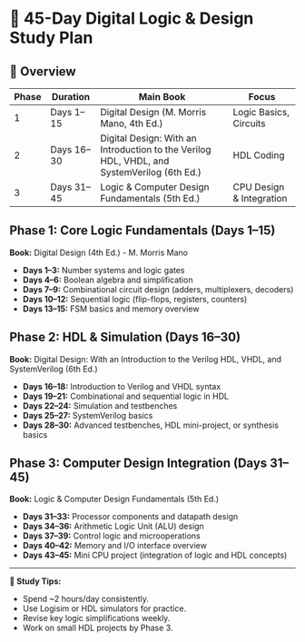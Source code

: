 # 📘 45-Day Digital Logic & Design Study Plan


## 🔹 Overview
| Phase | Duration | Main Book | Focus |
|-------|-----------|------------|-------------|
| 1 | Days 1–15 | Digital Design (M. Morris Mano, 4th Ed.) | Logic Basics, Circuits |
| 2 | Days 16–30 | Digital Design: With an Introduction to the Verilog HDL, VHDL, and SystemVerilog (6th Ed.) | HDL Coding |
| 3 | Days 31–45 | Logic & Computer Design Fundamentals (5th Ed.) | CPU Design & Integration |

## Phase 1: Core Logic Fundamentals (Days 1–15)
**Book:** Digital Design (4th Ed.) - M. Morris Mano

- **Days 1–3:** Number systems and logic gates
- **Days 4–6:** Boolean algebra and simplification
- **Days 7–9:** Combinational circuit design (adders, multiplexers, decoders)
- **Days 10–12:** Sequential logic (flip-flops, registers, counters)
- **Days 13–15:** FSM basics and memory overview

## Phase 2: HDL & Simulation (Days 16–30)
**Book:** Digital Design: With an Introduction to the Verilog HDL, VHDL, and SystemVerilog (6th Ed.)

- **Days 16–18:** Introduction to Verilog and VHDL syntax
- **Days 19–21:** Combinational and sequential logic in HDL
- **Days 22–24:** Simulation and testbenches
- **Days 25–27:** SystemVerilog basics
- **Days 28–30:** Advanced testbenches, HDL mini-project, or synthesis basics

## Phase 3: Computer Design Integration (Days 31–45)
**Book:** Logic & Computer Design Fundamentals (5th Ed.)

- **Days 31–33:** Processor components and datapath design
- **Days 34–36:** Arithmetic Logic Unit (ALU) design
- **Days 37–39:** Control logic and microoperations
- **Days 40–42:** Memory and I/O interface overview
- **Days 43–45:** Mini CPU project (integration of logic and HDL concepts)

---
**🧠 Study Tips:**
- Spend ~2 hours/day consistently.
- Use Logisim or HDL simulators for practice.
- Revise key logic simplifications weekly.
- Work on small HDL projects by Phase 3.

